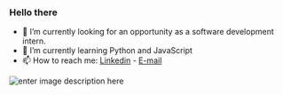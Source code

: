 ### Hello there 



- 🔭 I’m currently looking for an opportunity as a software development intern.
- 🌱 I’m currently learning Python and JavaScript
- 📫 How to reach me: [Linkedin](www.linkedin.com/in/gustavo-dm) - [E-mail](mailto:gustavothemoraes@gmail.com)

![enter image description here](https://github-readme-stats.vercel.app/api?username=gustavo-dm&&show_icons=true&title_color=ffffff&icon_color=bb2acf&text_color=daf7dc&bg_color=151515)
